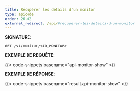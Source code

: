 ```yaml
---
title: Récupérer les détails d'un monitor
type: apicode
order: 26.02
external_redirect: /api/#recuperer-les-details-d-un-monitor
---
```


**SIGNATURE**:

`GET /v1/monitor/<ID_MONITOR>`

**EXEMPLE DE REQUÊTE**:

{{< code-snippets basename="api-monitor-show" >}}

**EXEMPLE DE RÉPONSE**:

{{< code-snippets basename="result.api-monitor-show" >}}
